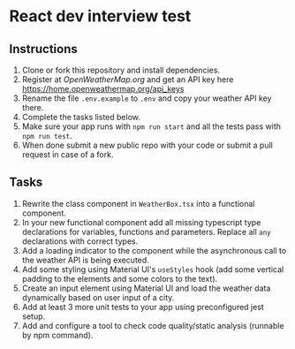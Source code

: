 # React dev interview test

## Instructions
1. Clone or fork this repository and install dependencies.
2. Register at *OpenWeatherMap.org* and get an API key here https://home.openweathermap.org/api_keys
3. Rename the file `.env.example` to `.env` and copy your weather API key there.   
4. Complete the tasks listed below.
5. Make sure your app runs with `npm run start` and all the tests pass with `npm run test`.   
6. When done submit a new public repo with your code or submit a pull request in case of a fork. 

## Tasks
1. Rewrite the class component in `WeatherBox.tsx` into a functional component.
2. In your new functional component add all missing typescript type declarations for variables, functions and parameters. Replace all `any` declarations with correct types.
3. Add a loading indicator to the component while the asynchronous call to the weather API is being executed.
4. Add some styling using Material UI's `useStyles` hook (add some vertical padding to the elements and some colors to the text).  
5. Create an input element using Material UI and load the weather data dynamically based on user input of a city.   
6. Add at least 3 more unit tests to your app using preconfigured jest setup.
7. Add and configure a tool to check code quality/static analysis (runnable by npm command).
